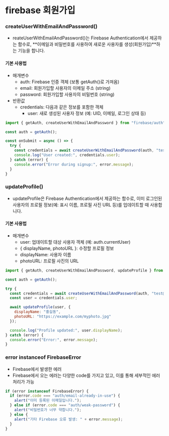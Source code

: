 # firebase 회원가입

### createUserWithEmailAndPassword()
- reateUserWithEmailAndPassword()는 Firebase Authentication에서 제공하는 함수로, **이메일과 비밀번호를 사용하여 새로운 사용자를 생성(회원가입)**하는 기능을 합니다. 

#### 기본 사용법
- 매개변수
  - auth: Firebase 인증 객체 (보통 getAuth()로 가져옴)
  - email: 회원가입할 사용자의 이메일 주소 (string)
  - password: 회원가입할 사용자의 비밀번호 (string)
- 반환값
  - credentials: 다음과 같은 정보를 포함한 객체
    - user: 새로 생성된 사용자 정보 (예: UID, 이메일, 로그인 상태 등)
```js
import { getAuth, createUserWithEmailAndPassword } from "firebase/auth";

const auth = getAuth();

const onSubmit = async () => {
  try {
    const credentials = await createUserWithEmailAndPassword(auth, "test@example.com", "securePassword123");
    console.log("User created:", credentials.user);
  } catch (error) {
    console.error("Error during signup:", error.message);
  }
}
```


### updateProfile()
- updateProfile은 Firebase Authentication에서 제공하는 함수로, 이미 로그인된 사용자의 프로필 정보(예: 표시 이름, 프로필 사진 URL 등)를 업데이트할 때 사용합니다.

#### 기본 사용법
- 매개변수
  - user: 업데이트할 대상 사용자 객체 (예: auth.currentUser)
  - { displayName, photoURL }: 수정할 프로필 정보
  - displayName: 사용자 이름
  - photoURL: 프로필 사진의 URL
```js
import { getAuth, createUserWithEmailAndPassword, updateProfile } from "firebase/auth";

const auth = getAuth();

try {
  const credentials = await createUserWithEmailAndPassword(auth, "test@example.com", "password123");
  const user = credentials.user;

  await updateProfile(user, {
    displayName: "홍길동",
    photoURL: "https://example.com/myphoto.jpg"
  });

  console.log("Profile updated:", user.displayName);
} catch (error) {
  console.error("Error:", error.message);
}
```

### error instanceof FirebaseError
- Firebase에서 발생한 에러
- Firebase에서 오는 에러는 다양한 code를 가지고 있고, 이를 통해 세부적인 에러 처리가 가능
```js
if (error instanceof FirebaseError) {
  if (error.code === "auth/email-already-in-use") {
    alert("이미 등록된 이메일입니다.");
  } else if (error.code === "auth/weak-password") {
    alert("비밀번호가 너무 약합니다.");
  } else {
    alert("기타 Firebase 오류 발생: " + error.message);
  }
}
```

